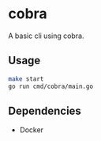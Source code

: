 # cobra

A basic cli using cobra.

## Usage

```bash
make start
go run cmd/cobra/main.go
```

## Dependencies

- Docker
